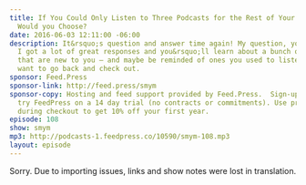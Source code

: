 ```yaml
---
title: If You Could Only Listen to Three Podcasts for the Rest of Your Life, Which
  Would you Choose?
date: 2016-06-03 12:11:00 -06:00
description: It&rsquo;s question and answer time again! My question, your answers.
  I got a lot of great responses and you&rsquo;ll learn about a bunch of podcasts
  that are new to you — and maybe be reminded of ones you used to listen to that you&rsquo;ll
  want to go back and check out.
sponsor: Feed.Press
sponsor-link: http://feed.press/smym
sponsor-copy: Hosting and feed support provided by Feed.Press.  Sign-up today and
  try FeedPress on a 14 day trial (no contracts or commitments). Use promo code "smym"
  during checkout to get 10% off your first year.
episode: 108
show: smym
mp3: http://podcasts-1.feedpress.co/10590/smym-108.mp3
layout: episode
---
```


Sorry. Due to importing issues, links and show notes were lost in translation.
